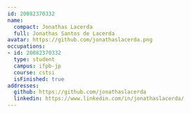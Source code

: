 ```yaml
---
id: 20082370332
name:
  compact: Jonathas Lacerda
  full: Jonathas Santos de Lacerda
avatar: https://github.com/jonathaslacerda.png
occupations:
- id: 20082370332
  type: student
  campus: ifpb-jp
  course: cstsi
  isFinished: true
addresses:
  github: https://github.com/jonathaslacerda
  linkedin: https://www.linkedin.com/in/jonathaslacerda/
---
```

